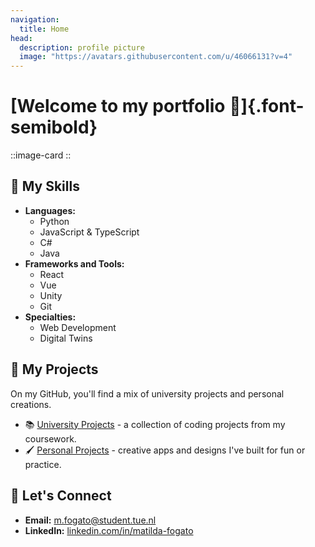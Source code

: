 ```yaml
---
navigation:
  title: Home
head:
  description: profile picture
  image: "https://avatars.githubusercontent.com/u/46066131?v=4"
---
```

# [Welcome to my portfolio 👋]{.font-semibold}

::image-card
::

## 🔭 My Skills
* **Languages:**
    * Python
    * JavaScript & TypeScript
    * C#
    * Java
* **Frameworks and Tools:**
    * React
    * Vue
    * Unity
    * Git
* **Specialties:**
    * Web Development
    * Digital Twins
## 📂 My Projects
On my GitHub, you'll find a mix of university projects and personal creations.
* 📚 [University Projects](https://github.com/Matilda-Fogato-TUe) - a collection of coding projects from my coursework.
* 🖌️ [Personal Projects](https://github.com/Matilda03) - creative apps and designs I've built for fun or practice.
## 🤝 Let's Connect
* **Email:** [m.fogato@student.tue.nl](m.fogato@student.tue.nl)
* **LinkedIn:** [linkedin.com/in/matilda-fogato](https://www.linkedin.com/in/matilda-fogato/)

